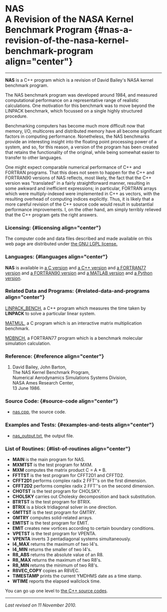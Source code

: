 NAS\
A Revision of the NASA Kernel Benchmark Program {#nas-a-revision-of-the-nasa-kernel-benchmark-program align="center"}
===============================================

------------------------------------------------------------------------

**NAS** is a C++ program which is a revision of David Bailey's NASA
kernel benchmark program.

The NAS benchmark program was developed around 1984, and measured
computational performance on a representative range of realistic
calculations. One motivation for this benchmark was to move beyond the
LINPACK benchmark, which focussed on a single highly structured
procedure.

Benchmarking computers has become much more difficult now that memory,
I/O, multicores and distributed memory have all become significant
factors in computing performance. Nonetheless, the NAS benchmarks
provide an interesting insight into the floating point processing power
of a system, and so, for this reason, a version of the program has been
created that retains the functionality of the original, while being
somewhat easier to transfer to other languages.

One might expect comparable numerical performance of C++ and FORTRAN
programs. That this does not seem to happen for the C++ and FORTRAN90
versions of NAS reflects, most likely, the fact that the C++ version was
"translated" in a fairly straightforward manner, resulting in some
awkward and inefficient expressions; in particular, FORTRAN arrays which
were multiply-indexed were implemented in C++ as vectors, with the
resulting overhead of computing indices explicitly. Thus, it is likely
that a more careful revision of the C++ source code would result in
substantial performance improvements. I, on the other hand, am simply
terribly relieved that the C++ program gets the right answers.

### Licensing: {#licensing align="center"}

The computer code and data files described and made available on this
web page are distributed under [the GNU LGPL
license.](../../txt/gnu_lgpl.txt)

### Languages: {#languages align="center"}

**NAS** is available in [a C version](../../c_src/nas/nas.html) and [a
C++ version](../../cpp_src/nas/nas.html) and [a FORTRAN77
version](../../f77_src/nas/nas.html) and [a FORTRAN90
version](../../f_src/nas/nas.html) and [a MATLAB
version](../../m_src/nas/nas.html) and [a Python
version](../../py_src/nas/nas.html).

### Related Data and Programs: {#related-data-and-programs align="center"}

[LINPACK\_BENCH](../../cpp_src/linpack_bench/linpack_bench.html), a C++
program which measures the time taken by **LINPACK** to solve a
particular linear system.

[MATMUL](../../c_src/matmul/matmul.html), a C program which is an
interactive matrix multiplication benchmark.

[MDBNCH](../../f77_src/mdbnch/mdbnch.html), a FORTRAN77 program which is
a benchmark molecular simulation calculation.

### Reference: {#reference align="center"}

1.  David Bailey, John Barton,\
    The NAS Kernel Benchmark Program,\
    Numerical Aerodynamics Simulations Systems Division,\
    NASA Ames Research Center,\
    13 June 1986.

### Source Code: {#source-code align="center"}

-   [nas.cpp](nas.cpp), the source code.

### Examples and Tests: {#examples-and-tests align="center"}

-   [nas\_output.txt](nas_output.txt), the output file.

### List of Routines: {#list-of-routines align="center"}

-   **MAIN** is the main program for NAS.
-   **MXMTST** is the test program for MXM.
-   **MXM** computes the matrix product C = A \* B.
-   **FFTTST** is the test program for CFFT2D1 and CFFTD2.
-   **CFFT2D1** performs complex radix 2 FFT''s on the first dimension.
-   **CFFT2D2** performs complex radix 2 FFT''s on the second dimension.
-   **CHOTST** is the test program for CHOLSKY.
-   **CHOLSKY** carries out Cholesky decomposition and back
    substitution.
-   **BTRTST** is the test program for BTRIX.
-   **BTRIX** is a block tridiagonal solver in one direction.
-   **GMTTST** is the test program for GMTRY.
-   **GMTRY** computes solid-related arrays.
-   **EMITST** is the test program for EMIT.
-   **EMIT** creates new vortices according to certain boundary
    conditions.
-   **VPETST** is the test program for VPENTA.
-   **VPENTA** inverts 3 pentadiagonal systems simultaneously.
-   **I4\_MAX** returns the maximum of two I4's.
-   **I4\_MIN** returns the smaller of two I4's.
-   **R8\_ABS** returns the absolute value of an R8.
-   **R8\_MAX** returns the maximum of two R8's.
-   **R8\_MIN** returns the minimum of two R8's.
-   **R8VEC\_COPY** copies an R8VEC.
-   **TIMESTAMP** prints the current YMDHMS date as a time stamp.
-   **WTIME** reports the elapsed wallclock time.

You can go up one level to [the C++ source codes](../cpp_src.html).

------------------------------------------------------------------------

*Last revised on 11 November 2010.*
